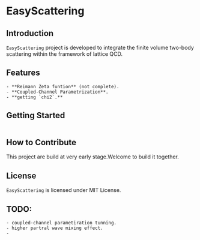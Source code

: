# EasyScattering

## Introduction
`EasyScattering` project is developed to integrate the finite volume two-body scattering within the framework of lattice QCD.

## Features
    - **Reimann Zeta funtion** (not complete).
    - **Coupled-Channel Parametrization**.
    - **getting `chi2`.**

## Getting Started
```bash

```

## How to Contribute
This project are build at very early stage.Welcome to build it together.

## License
`EasyScattering` is licensed under MIT License.

## TODO:
    - coupled-channel parametiration tunning.
    - higher partral wave mixing effect.
    - 